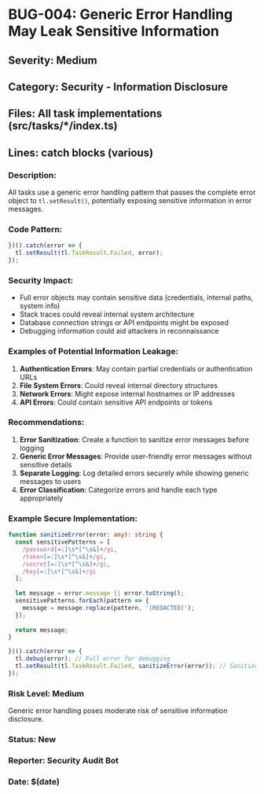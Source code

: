 # BUG-004: Generic Error Handling May Leak Sensitive Information

## Severity: Medium
## Category: Security - Information Disclosure  
## Files: All task implementations (src/tasks/*/index.ts)
## Lines: catch blocks (various)

### Description:
All tasks use a generic error handling pattern that passes the complete error object to `tl.setResult()`, potentially exposing sensitive information in error messages.

### Code Pattern:
```typescript
})().catch(error => {
  tl.setResult(tl.TaskResult.Failed, error);
});
```

### Security Impact:
- Full error objects may contain sensitive data (credentials, internal paths, system info)
- Stack traces could reveal internal system architecture
- Database connection strings or API endpoints might be exposed
- Debugging information could aid attackers in reconnaissance

### Examples of Potential Information Leakage:
1. **Authentication Errors**: May contain partial credentials or authentication URLs
2. **File System Errors**: Could reveal internal directory structures
3. **Network Errors**: Might expose internal hostnames or IP addresses
4. **API Errors**: Could contain sensitive API endpoints or tokens

### Recommendations:
1. **Error Sanitization**: Create a function to sanitize error messages before logging
2. **Generic Error Messages**: Provide user-friendly error messages without sensitive details  
3. **Separate Logging**: Log detailed errors securely while showing generic messages to users
4. **Error Classification**: Categorize errors and handle each type appropriately

### Example Secure Implementation:
```typescript
function sanitizeError(error: any): string {
  const sensitivePatterns = [
    /password[=:]\s*[^\s&]+/gi,
    /token[=:]\s*[^\s&]+/gi,
    /secret[=:]\s*[^\s&]+/gi,
    /key[=:]\s*[^\s&]+/gi
  ];
  
  let message = error.message || error.toString();
  sensitivePatterns.forEach(pattern => {
    message = message.replace(pattern, '[REDACTED]');
  });
  
  return message;
}

})().catch(error => {
  tl.debug(error); // Full error for debugging
  tl.setResult(tl.TaskResult.Failed, sanitizeError(error)); // Sanitized for user
});
```

### Risk Level: Medium
Generic error handling poses moderate risk of sensitive information disclosure.

### Status: New
### Reporter: Security Audit Bot
### Date: $(date)